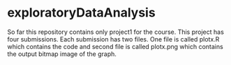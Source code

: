 # exploratoryDataAnalysis
So far this repository contains only project1 for the course. This project has four submissions. Each submission has two files. One file is called plotx.R which contains the code and second file is called plotx.png which contains the output bitmap image of the graph.
